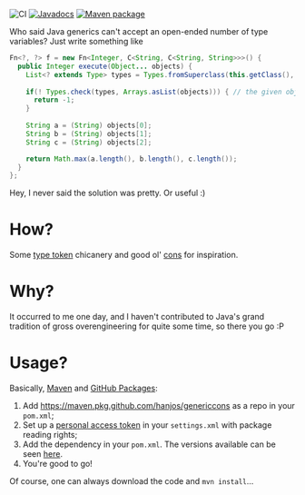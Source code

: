 ![CI](https://github.com/hanjos/genericcons/workflows/CI/badge.svg) [![Javadocs](https://img.shields.io/static/v1?label=Javadocs&message=0.7&color=informational&logo=read-the-docs)][vLatest] [![Maven package](https://img.shields.io/static/v1?label=Maven&message=0.7&color=orange&logo=apache-maven)](https://github.com/hanjos/genericcons/packages/611536)

Who said Java generics can't accept an open-ended number of type variables? Just write something like

```java
Fn<?, ?> f = new Fn<Integer, C<String, C<String, String>>>() {
  public Integer execute(Object... objects) {
    List<? extends Type> types = Types.fromSuperclass(this.getClass(), 1);
    
    if(! Types.check(types, Arrays.asList(objects))) { // the given objects don't match!
  	  return -1;
    }
  	    
    String a = (String) objects[0];
    String b = (String) objects[1];
    String c = (String) objects[2];

    return Math.max(a.length(), b.length(), c.length());
  }
};
```

Hey, I never said the solution was pretty. Or useful :)

# How?

Some [type token][1] chicanery and good ol' [cons][2] for inspiration.

# Why?

It occurred to me one day, and I haven't contributed to Java's grand tradition of gross overengineering for quite some time, so there you go :P

# Usage?

Basically, [Maven][apache-maven] and [GitHub Packages][github-packages]:

1. Add https://maven.pkg.github.com/hanjos/genericcons as a repo in your `pom.xml`;
1. Set up a [personal access token][pat] in your `settings.xml` with package reading rights;
1. Add the dependency in your `pom.xml`. The versions available can be seen [here][packages].
1. You're good to go!

Of course, one can always download the code and `mvn install`...

[1]: http://gafter.blogspot.com/2006/12/super-type-tokens.html
[2]: http://en.wikipedia.org/wiki/Cons
[vLatest]: https://sbrubbles.org/genericcons/docs/0.7/apidocs/index.html
[apache-maven]: https://maven.apache.org/
[packages]: https://github.com/hanjos/genericcons/packages
[pat]: https://docs.github.com/en/packages/guides/configuring-apache-maven-for-use-with-github-packages#authenticating-with-a-personal-access-token
[github-packages]: https://docs.github.com/en/packages/guides/configuring-apache-maven-for-use-with-github-packages
